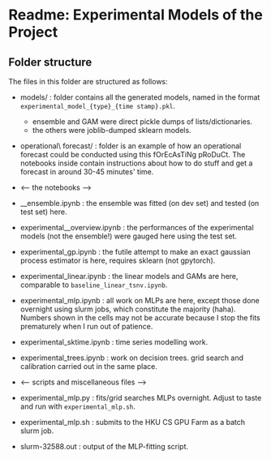 # Readme: Experimental Models of the Project

## Folder structure
The files in this folder are structured as follows:

- models/ : folder contains all the generated models, named in the format `experimental_model_{type}_{time stamp}.pkl`.  
  - ensemble and GAM were direct pickle dumps of lists/dictionaries.  
  - the others were joblib-dumped sklearn models.

- operational\ forecast/ : folder is an example of how an operational forecast could be conducted using this fOrEcAsTiNg pRoDuCt. The notebooks inside contain instructions about how to do stuff and get a forecast in around 30-45 minutes' time.

- <-- the notebooks -->
- __ensemble.ipynb             : the ensemble was fitted (on dev set) and tested (on test set) here.
- experimental__overview.ipynb : the performances of the experimental models (not the ensemble!) were gauged here using the test set.
- experimental_gp.ipynb        : the futile attempt to make an exact gaussian process estimator is here, requires sklearn (not gpytorch).
- experimental_linear.ipynb    : the linear models and GAMs are here, comparable to `baseline_linear_tsnv.ipynb`.
- experimental_mlp.ipynb       : all work on MLPs are here, except those done overnight using slurm jobs, which constitute the majority (haha). Numbers shown in the cells may not be accurate because I stop the fits prematurely when I run out of patience.
- experimental_sktime.ipynb    : time series modelling work.
- experimental_trees.ipynb     : work on decision trees. grid search and calibration carried out in the same place.

- <-- scripts and miscellaneous files -->
- experimental_mlp.py          : fits/grid searches MLPs overnight. Adjust to taste and run with `experimental_mlp.sh`.
- experimental_mlp.sh          : submits to the HKU CS GPU Farm as a batch slurm job.
- slurm-32588.out              : output of the MLP-fitting script.